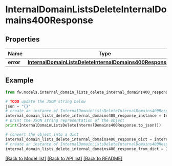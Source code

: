 # InternalDomainListsDeleteInternalDomains400Response


## Properties

Name | Type | Description | Notes
------------ | ------------- | ------------- | -------------
**error** | [**InternalDomainListsDeleteInternalDomains400ResponseError**](InternalDomainListsDeleteInternalDomains400ResponseError.md) |  | [optional] 

## Example

```python
from fw.models.internal_domain_lists_delete_internal_domains400_response import InternalDomainListsDeleteInternalDomains400Response

# TODO update the JSON string below
json = "{}"
# create an instance of InternalDomainListsDeleteInternalDomains400Response from a JSON string
internal_domain_lists_delete_internal_domains400_response_instance = InternalDomainListsDeleteInternalDomains400Response.from_json(json)
# print the JSON string representation of the object
print(InternalDomainListsDeleteInternalDomains400Response.to_json())

# convert the object into a dict
internal_domain_lists_delete_internal_domains400_response_dict = internal_domain_lists_delete_internal_domains400_response_instance.to_dict()
# create an instance of InternalDomainListsDeleteInternalDomains400Response from a dict
internal_domain_lists_delete_internal_domains400_response_from_dict = InternalDomainListsDeleteInternalDomains400Response.from_dict(internal_domain_lists_delete_internal_domains400_response_dict)
```
[[Back to Model list]](../README.md#documentation-for-models) [[Back to API list]](../README.md#documentation-for-api-endpoints) [[Back to README]](../README.md)


